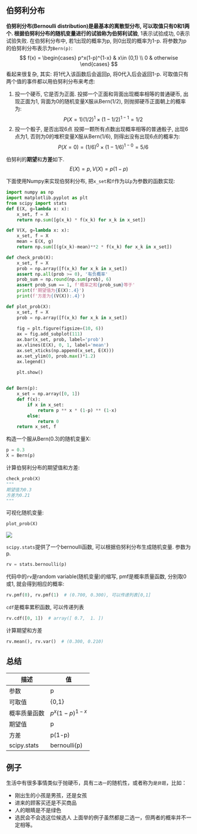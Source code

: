 ## 伯努利分布
**伯努利分布(Bernoulli distribution)**是最基本的离散型分布, 可以取值只有0和1两个. 根据伯努利分布的随机变量进行的试验称为**伯努利试验**, 1表示试验成功, 0表示试验失败.
在伯努利分布中, 若1出现的概率为p, 则0出现的概率为1-p. 将参数为p的伯努利分布表示为`Bern(p)`:
$$
f(x) = 
\begin{cases}
    p^x(1-p)^{1-x} & x\in (0,1) \\ 
    0 & otherwise
\end{cases}
$$
看起来很复杂, 其实: 将1代入该函数后会返回p, 将0代入后会返回1-p.
可取值只有两个值的事件都以用伯努利分布来考虑:
1. 投一个硬币, 它是否为正面.
投掷一个正面和背面出现概率相等的普通硬币, 出现正面为1, 背面为0的随机变量X服从Bern(1/2), 则抛掷硬币正面朝上的概率为:
$$
P(X=1)(1/2)^1\times(1-1/2)^{1-1}=1/2
$$
2. 投一个骰子, 是否出现6点
投掷一颗所有点数出现概率相等的普通骰子, 出现6点为1, 否则为0的堆积变量X服从Bern(1/6), 则得出没有出现6点的概率为:
$$
P(X=0)=(1/6)^0 \times (1-1/6)^{1-0}=5/6
$$

伯努利的**期望**和**方差**如下.
$$
E(X) = p, V(X) = p(1-p)
$$

下面使用Numpy来实现伯努利分布, 把`x_set`和`f`作为以`p`为参数的函数实现:
```python
import numpy as np
import matplotlib.pyplot as plt
from scipy import stats
def E(X, g=lambda x: x):
    x_set, f = X
    return np.sum([g(x_k) * f(x_k) for x_k in x_set])

def V(X, g=lambda x: x):
    x_set, f = X
    mean = E(X, g)
    return np.sum([(g(x_k)-mean)**2 * f(x_k) for x_k in x_set])

def check_prob(X):
    x_set, f = X
    prob = np.array([f(x_k) for x_k in x_set])
    assert np.all(prob >= 0), '有负概率'
    prob_sum = np.round(np.sum(prob), 6)
    assert prob_sum == 1, f'概率之和{prob_sum}等于'
    print(f'期望值为{E(X):.4}')
    print(f'方差为{(V(X)):.4}')

def plot_prob(X):
    x_set, f = X
    prob = np.array([f(x_k) for x_k in x_set])
    
    fig = plt.figure(figsize=(10, 6))
    ax = fig.add_subplot(111)
    ax.bar(x_set, prob, label='prob')
    ax.vlines(E(X), 0, 1, label='mean')
    ax.set_xticks(np.append(x_set, E(X)))
    ax.set_ylim(0, prob.max()*1.2)
    ax.legend()
    
    plt.show()


def Bern(p):
    x_set = np.array([0, 1])
    def f(x):
        if x in x_set:
            return p ** x * (1-p) ** (1-x)
        else:
            return 0
    return x_set, f
```
构造一个服从Bern(0.3)的随机变量X:
```python
p = 0.3
X = Bern(p)
```
计算伯努利分布的期望值和方差:
```python
check_prob(X)
"""
期望值为0.3
方差为0.21
"""
```
可视化随机变量:
```python
plot_prob(X)
```
![](./probability_离散_伯努利分布/1.png)


`scipy.stats`提供了一个bernoulli函数, 可以根据伯努利分布生成随机变量. 参数为p.
```python
rv = stats.bernoulli(p)
```
代码中的`rv`是random variable(随机变量)的缩写, pmf是概率质量函数, 分别取0或1, 就会得到相应的概率:
```python
rv.pmf(0), rv.pmf(1)  # (0.700, 0.300), 可以传递列表[0,1]
```
`cdf`是概率累积函数, 可以传递列表
```python
rv.cdf([0, 1])  # array([ 0.7,  1. ])
```
计算期望和方差
```python
rv.mean(), rv.var()  # (0.300, 0.210)
```


## 总结
描述|值
--|--
参数|p
可取值|{0,1}
概率质量函数|$p^x(1-p)^{1-x}$
期望值|p
方差|p(1-p)
scipy.stats|bernoulli(p)

## 例子
生活中有很多事情类似于抛硬币，具有`二选一`的随机性，或者称为`是非题`，比如：
- 刚出生的小孩是男孩，还是女孩
- 进来的顾客买还是不买商品
- 人的眼睛是不是绿色
- 选民会不会选这位候选人
上面举的例子虽然都是二选一，但两者的概率并不一定相等。